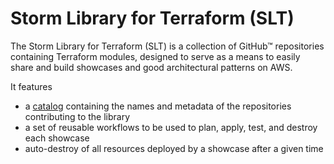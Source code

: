 # Storm Library for Terraform (SLT)

The Storm Library for Terraform (SLT) is a collection of GitHub™ repositories containing Terraform modules,
designed to serve as a means to easily share and build showcases and good architectural patterns on AWS.

It features
- a [catalog](blob/main/catalog.yaml) containing the names and metadata of the repositories contributing to the library
- a set of reusable workflows to be used to plan, apply, test, and destroy each showcase
- auto-destroy of all resources deployed by a showcase after a given time
